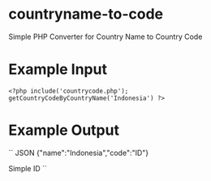 # countryname-to-code
Simple PHP Converter for Country Name to Country Code

# Example Input
``<?php
include('countrycode.php');
getCountryCodeByCountryName('Indonesia')
?>``

# Example Output
``
JSON
{"name":"Indonesia","code":"ID"}

Simple
ID
``
